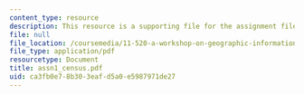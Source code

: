 ```yaml
---
content_type: resource
description: This resource is a supporting file for the assignment file of lab 2.
file: null
file_location: /coursemedia/11-520-a-workshop-on-geographic-information-systems-fall-2005/ca3fb0e78b303eafd5a0e5987971de27_assn1_census.pdf
file_type: application/pdf
resourcetype: Document
title: assn1_census.pdf
uid: ca3fb0e7-8b30-3eaf-d5a0-e5987971de27
---
```


